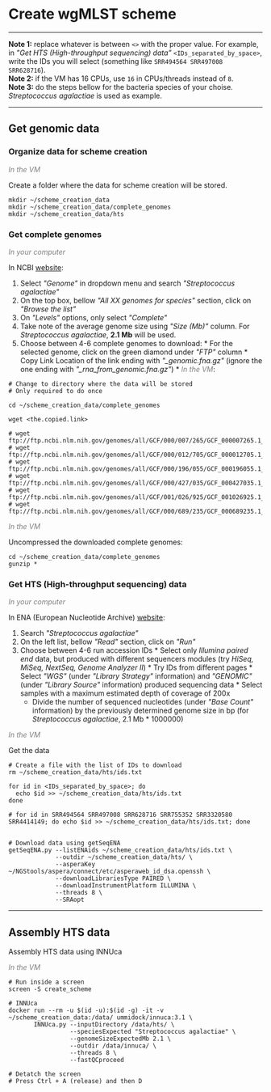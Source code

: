 # Create wgMLST scheme

---

**Note 1:** replace whatever is between `<>` with the proper value. For example, in _"Get HTS (High-throughput sequencing) data"_ `<IDs_separated_by_space>`, write the IDs you will select (something like `SRR494564 SRR497008 SRR628716`).  
**Note 2:** if the VM has 16 CPUs, use `16` in CPUs/threads instead of `8`.  
**Note 3:** do the steps bellow for the bacteria species of your choise. _Streptococcus agalactiae_ is used as example.

---

## Get genomic data

### Organize data for scheme creation

<span style="color:grey">_In the VM_</span>

Create a folder where the data for scheme creation will be stored.

```
mkdir ~/scheme_creation_data
mkdir ~/scheme_creation_data/complete_genomes
mkdir ~/scheme_creation_data/hts
```

### Get complete genomes

<span style="color:grey">_In your computer_</span>

In NCBI [website](https://www.ncbi.nlm.nih.gov/):
  1. Select _"Genome"_ in dropdown menu and search _"Streptococcus agalactiae"_
  2. On the top box, bellow _"All XX genomes for species"_ section, click on _"Browse the list"_
  3. On _"Levels"_ options, only select _"Complete"_
  4. Take note of the average genome size using _"Size (Mb)"_ column. For _Streptococcus agalactiae_, **2.1 Mb** will be used.
  5. Choose between 4-6 complete genomes to download:
    * For the selected genome, click on the green diamond under _"FTP"_ column
    * Copy Link Location of the link ending with *"_genomic.fna.gz"* (ignore the one ending with *"_rna_from_genomic.fna.gz"*)
    * <span style="color:grey">_In the VM_</span>:

```
# Change to directory where the data will be stored
# Only required to do once

cd ~/scheme_creation_data/complete_genomes

wget <the.copied.link>

# wget ftp://ftp.ncbi.nlm.nih.gov/genomes/all/GCF/000/007/265/GCF_000007265.1_ASM726v1/GCF_000007265.1_ASM726v1_genomic.fna.gz
# wget ftp://ftp.ncbi.nlm.nih.gov/genomes/all/GCF/000/012/705/GCF_000012705.1_ASM1270v1/GCF_000012705.1_ASM1270v1_genomic.fna.gz
# wget ftp://ftp.ncbi.nlm.nih.gov/genomes/all/GCF/000/196/055/GCF_000196055.1_ASM19605v1/GCF_000196055.1_ASM19605v1_genomic.fna.gz
# wget ftp://ftp.ncbi.nlm.nih.gov/genomes/all/GCF/000/427/035/GCF_000427035.1_09mas018883/GCF_000427035.1_09mas018883_genomic.fna.gz
# wget ftp://ftp.ncbi.nlm.nih.gov/genomes/all/GCF/001/026/925/GCF_001026925.1_ASM102692v1/GCF_001026925.1_ASM102692v1_genomic.fna.gz
# wget ftp://ftp.ncbi.nlm.nih.gov/genomes/all/GCF/000/689/235/GCF_000689235.1_GBCO_p1/GCF_000689235.1_GBCO_p1_genomic.fna.gz
```
<span style="color:grey">_In the VM_</span>  

Uncompressed the downloaded complete genomes:
```
cd ~/scheme_creation_data/complete_genomes
gunzip *
```

### Get HTS (High-throughput sequencing) data

<span style="color:grey">_In your computer_</span>  

In ENA (European Nucleotide Archive) [website](https://www.ebi.ac.uk/ena):
  1. Search _"Streptococcus agalactiae"_
  2. On the left list, bellow _"Read"_ section, click on _"Run"_
  3. Choose between 4-6 run accession IDs
    * Select only _Illumina paired end_ data, but produced with different sequencers modules (try _HiSeq, MiSeq, NextSeq, Genome Analyzer II_)
    * Try IDs from different pages
    * Select _"WGS"_ (under _"Library Strategy"_ information) and _"GENOMIC"_ (under _"Library Source"_ information) produced sequencing data
    * Select samples with a maximum estimated depth of coverage of 200x
      * Divide the number of sequenced nucleotides (under _"Base Count"_ information) by the previously determined genome size in bp (for _Streptococcus agalactiae_, 2.1 Mb * 1000000)

<span style="color:grey">_In the VM_</span>  

Get the data
```
# Create a file with the list of IDs to download
rm ~/scheme_creation_data/hts/ids.txt

for id in <IDs_separated_by_space>; do
  echo $id >> ~/scheme_creation_data/hts/ids.txt
done

# for id in SRR494564 SRR497008 SRR628716 SRR755352 SRR3320580 SRR4414149; do echo $id >> ~/scheme_creation_data/hts/ids.txt; done


# Download data using getSeqENA
getSeqENA.py --listENAids ~/scheme_creation_data/hts/ids.txt \
             --outdir ~/scheme_creation_data/hts/ \
             --asperaKey  ~/NGStools/aspera/connect/etc/asperaweb_id_dsa.openssh \
             --downloadLibrariesType PAIRED \
             --downloadInstrumentPlatform ILLUMINA \
             --threads 8 \
             --SRAopt
```

---

## Assembly HTS data

Assembly HTS data using INNUca

<span style="color:grey">_In the VM_</span>  

```
# Run inside a screen
screen -S create_scheme

# INNUca
docker run --rm -u $(id -u):$(id -g) -it -v ~/scheme_creation_data:/data/ ummidock/innuca:3.1 \
       INNUca.py --inputDirectory /data/hts/ \
                 --speciesExpected "Streptococcus agalactiae" \
                 --genomeSizeExpectedMb 2.1 \
                 --outdir /data/innuca/ \
                 --threads 8 \
                 --fastQCproceed

# Detatch the screen
# Press Ctrl + A (release) and then D
```
